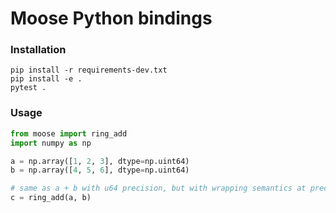 Moose Python bindings
===============
### Installation
```
pip install -r requirements-dev.txt
pip install -e .
pytest .
```

### Usage

```python
from moose import ring_add
import numpy as np

a = np.array([1, 2, 3], dtype=np.uint64)
b = np.array([4, 5, 6], dtype=np.uint64)

# same as a + b with u64 precision, but with wrapping semantics at precision boundary
c = ring_add(a, b)
```
